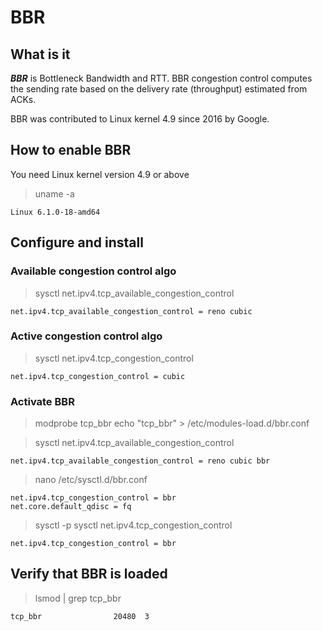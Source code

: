 # BBR

## What is it

***BBR*** is Bottleneck Bandwidth and RTT. BBR congestion control computes the sending rate based on the delivery rate (throughput) estimated from ACKs.

BBR was contributed to Linux kernel 4.9 since 2016 by Google.

## How to enable BBR

You need Linux kernel version 4.9 or above

> uname -a
```
Linux 6.1.0-18-amd64
```

## Configure and install

### Available congestion control algo

> sysctl net.ipv4.tcp_available_congestion_control
```
net.ipv4.tcp_available_congestion_control = reno cubic
```

### Active congestion control algo

> sysctl net.ipv4.tcp_congestion_control
```
net.ipv4.tcp_congestion_control = cubic
```

### Activate BBR

> modprobe tcp_bbr
> echo "tcp_bbr" > /etc/modules-load.d/bbr.conf


> sysctl net.ipv4.tcp_available_congestion_control
```
net.ipv4.tcp_available_congestion_control = reno cubic bbr
```


> nano /etc/sysctl.d/bbr.conf
```
net.ipv4.tcp_congestion_control = bbr
net.core.default_qdisc = fq
```


> sysctl -p
> sysctl net.ipv4.tcp_congestion_control
```
net.ipv4.tcp_congestion_control = bbr
```

## Verify that BBR is loaded

> lsmod | grep tcp_bbr
```
tcp_bbr                20480  3
```
